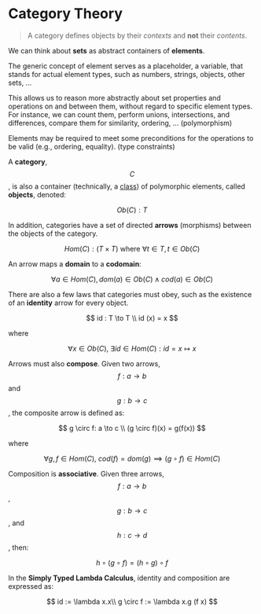 # Category Theory

> A category defines objects by their _contexts_ and **not** their _contents_.

We can think about **sets** as abstract containers of **elements**.

The generic concept of element serves as a placeholder, a variable, that stands for actual element types, such as numbers, strings, objects, other sets, ...

This allows us to reason more abstractly about set properties and operations on and between them, without regard to specific element types. For instance, we can count them, perform unions, intersections, and differences, compare them for similarity, ordering, ... \(polymorphism\)

Elements may be required to meet some preconditions for the operations to be valid \(e.g., ordering, equality\). \(type constraints\)

A **category**, $$C$$, is also a container \(technically, a [class](https://en.wikipedia.org/wiki/Class_%28set_theory%29)\) of polymorphic elements, called **objects**, denoted:

$$
Ob(C) : T
$$

In addition, categories have a set of directed **arrows** \(morphisms\) between the objects of the category.

$$
Hom(C) : (T \times T)\ \text{where}\ \forall t \in T, t \in Ob(C)
$$

An arrow maps a **domain** to a **codomain**:

$$
\forall a \in Hom(C), dom(a) \in Ob(C) \land cod(a) \in Ob(C)
$$

There are also a few laws that categories must obey, such as the existence of an **identity** arrow for every object.

$$
id : T \to T \\
id  (x) = x
$$

where

$$
\forall x \in Ob(C),\ \exists id \in Hom(C) : id = x \mapsto x
$$

Arrows must also **compose**. Given two arrows, $$f: a \to b$$ and $$g: b \to c$$, the composite arrow is defined as:

$$
g \circ f: a \to c \\
(g \circ f)(x) = g(f(x))
$$

where

$$
\forall g, f \in Hom(C),\ cod(f) = dom(g) \implies (g \circ f) \in Hom(C)
$$

Composition is **associative**. Given three arrows, $$f : a \to b$$, $$g: b \to c$$, and $$h : c \to d$$, then:

$$
h \circ (g \circ f) = (h \circ g) \circ f
$$

In the **Simply Typed Lambda Calculus**, identity and composition are expressed as:

$$
id := \lambda x.x\\
g \circ f := \lambda x.g (f x)
$$
